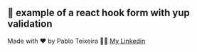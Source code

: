 
## :rocket: example of a react hook form with yup validation




Made with ♥ by Pablo Teixeira :male_detective: [My Linkedin](https://www.linkedin.com/in/pablo-teixeira-30713777/)
